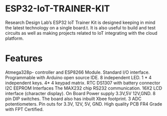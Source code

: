 # ESP32-IoT-TRAINER-KIT
Research Design Lab’s ESP32 IoT Trainer Kit is designed keeping in mind the latest technology on a single board.t. It is also useful to build and test circuits as well as making projects related to IoT integrating with the cloud platform. 
# Features
Atmega328p- controller and ESP8266 Module.
Standard I/O interface.
Programmable with Arduino open source IDE.
8 independent LED.
1 * 4 independent keys.
4* 4 keypad matrix.
RTC DS1307 with battery connector
I2C EEPROM Interfaces
The MAX232 chip RS232 communication.
16X2 LCD interface (character display).
On Board Power supply 3.3V,5V 12V,GND.
8 pin DIP switches.
The board also has inbuilt Xbee footprint.
3 ADC potentiometers.
Pin outs for 3.3V, 12V, 5V, GND.
High quality PCB FR4 Grade with FPT Certified.
